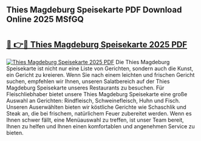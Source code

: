 ## Thies Magdeburg Speisekarte PDF Download Online 2025 MSfGQ

# <h2><a href="http://gccdjb.nevu.top/?p=Thies+Magdeburg+Speisekarte">🔗 👉🔴 Thies Magdeburg Speisekarte 2025 PDF</a></h2>

[![Thies Magdeburg Speisekarte 2025 PDF](https://i.imgur.com/dBaPXMq.png)](http://gccdjb.nevu.top/?p=Thies+Magdeburg+Speisekarte)
Die Thies Magdeburg Speisekarte ist nicht nur eine Liste von Gerichten, sondern auch die Kunst, ein Gericht zu kreieren. Wenn Sie nach einem leichten und frischen Gericht suchen, empfehlen wir Ihnen, unseren Salatbereich auf der Thies Magdeburg Speisekarte unseres Restaurants zu besuchen. Für Fleischliebhaber bietet unsere Thies Magdeburg Speisekarte eine große Auswahl an Gerichten: Rindfleisch, Schweinefleisch, Huhn und Fisch. Unseren Auserwählten bieten wir köstliche Gerichte wie Schaschlik und Steak an, die bei frischem, natürlichem Feuer zubereitet werden. Wenn es Ihnen schwer fällt, eine Menüauswahl zu treffen, ist unser Team bereit, Ihnen zu helfen und Ihnen einen komfortablen und angenehmen Service zu bieten.
